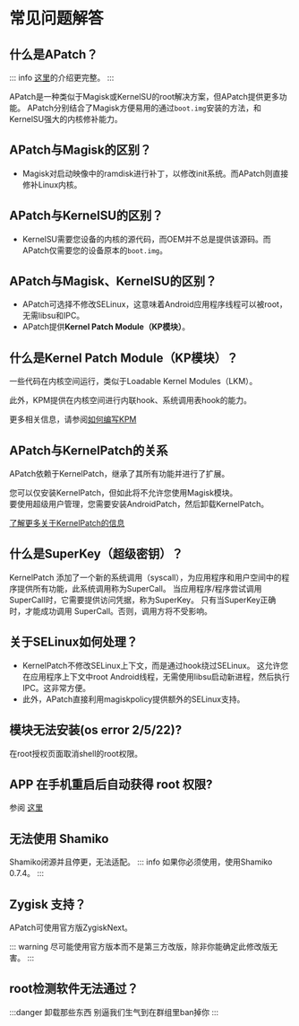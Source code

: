 # 常见问题解答

## 什么是APatch？

::: info
[这里](/what-is-apatch)的介绍更完整。
:::

APatch是一种类似于Magisk或KernelSU的root解决方案，但APatch提供更多功能。
APatch分别结合了Magisk方便易用的通过`boot.img`安装的方法，和KernelSU强大的内核修补能力。

## APatch与Magisk的区别？

- Magisk对启动映像中的ramdisk进行补丁，以修改init系统。而APatch则直接修补Linux内核。

## APatch与KernelSU的区别？

- KernelSU需要您设备的内核的源代码，而OEM并不总是提供该源码。而APatch仅需要您的设备原本的`boot.img`。

## APatch与Magisk、KernelSU的区别？

- APatch可选择不修改SELinux，这意味着Android应用程序线程可以被root，无需libsu和IPC。
- APatch提供**Kernel Patch Module（KP模块）**。

## 什么是Kernel Patch Module（KP模块）？

一些代码在内核空间运行，类似于Loadable Kernel Modules（LKM）。

此外，KPM提供在内核空间进行内联hook、系统调用表hook的能力。

更多相关信息，请参阅[如何编写KPM](https://github.com/bmax121/KernelPatch/blob/main/doc/zh-CN/module.md)

## APatch与KernelPatch的关系

APatch依赖于KernelPatch，继承了其所有功能并进行了扩展。

您可以仅安装KernelPatch，但如此将不允许您使用Magisk模块。  
要使用超级用户管理，您需要安装AndroidPatch，然后卸载KernelPatch。

[了解更多关于KernelPatch的信息](https://github.com/bmax121/KernelPatch)

## 什么是SuperKey（超级密钥）？

KernelPatch 添加了一个新的系统调用（syscall），为应用程序和用户空间中的程序提供所有功能，此系统调用称为SuperCall。 
当应用程序/程序尝试调用SuperCall时，它需要提供访问凭据，称为SuperKey。
只有当SuperKey正确时，才能成功调用 SuperCall。否则，调用方将不受影响。

## 关于SELinux如何处理？

- KernelPatch不修改SELinux上下文，而是通过hook绕过SELinux。 这允许您在应用程序上下文中root Android线程，无需使用libsu启动新进程，然后执行IPC。这非常方便。
- 此外，APatch直接利用magiskpolicy提供额外的SELinux支持。  

## 模块无法安装(os error 2/5/22)?

在root授权页面取消shell的root权限。

## APP 在手机重启后自动获得 root 权限?

参阅 [这里](https://t.me/APatchChannel/74)

## 无法使用 Shamiko

Shamiko闭源并且停更，无法适配。
::: info
如果你必须使用，使用Shamiko 0.7.4。
:::

## Zygisk 支持？

APatch可使用官方版ZygiskNext。

::: warning
尽可能使用官方版本而不是第三方改版，除非你能确定此修改版无害。
:::

## root检测软件无法通过？

:::danger
卸载那些东西 别逼我们生气到在群组里ban掉你
:::
